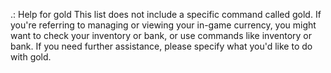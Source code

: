 .:</ansi> <ansi magenta-bold>Help for </ansi><ansi command>gold</ansi>
This list does not include a specific command called <ansi>gold</ansi>. If you're referring to managing or viewing your in-game currency, you might want to check your inventory or bank, or use commands like <ansi>inventory</ansi> or <ansi>bank</ansi>. If you need further assistance, please specify what you'd like to do with gold.